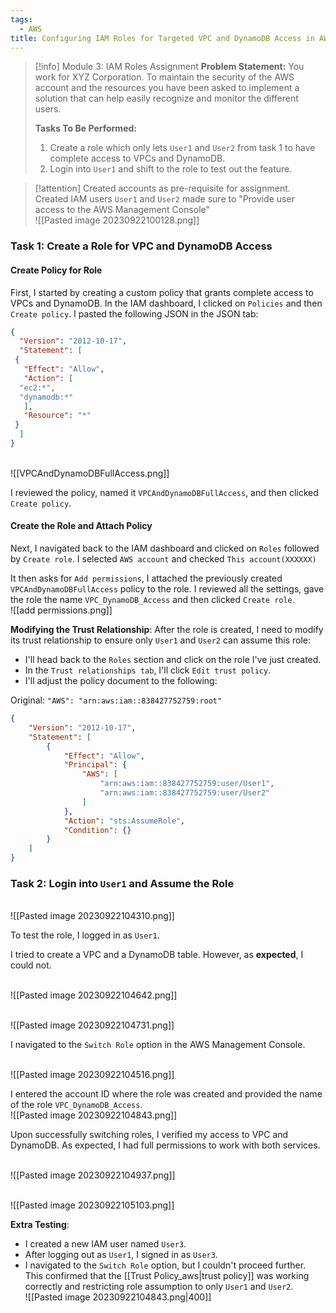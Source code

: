 ```yaml
---
tags:
  - AWS
title: Configuring IAM Roles for Targeted VPC and DynamoDB Access in AWS
---
```

<!--
**Enhancing Security with AWS IAM Roles!** In a recent assignment, I delved into IAM roles within AWS, creating a custom role that provided specific users complete access to VPCs and DynamoDB. I crafted a custom policy, attached it to a new role, and modified trust relationships to ensure secure, exclusive access for selected users. This task reinforced my understanding of role-based access control and the importance of precise permission management in maintaining a secure cloud environment.
-->  
 
> [!info] Module 3: IAM Roles Assignment
> **Problem Statement:** 
> You work for XYZ Corporation. To maintain the security of the AWS account and the resources you have been asked to implement a solution that can help easily recognize and monitor the different users. 
> 
> **Tasks To Be Performed:** 
> 1. Create a role which only lets  `User1` and  `User2` from task 1 to have complete access to VPCs and DynamoDB. 
> 2. Login into  `User1` and shift to the role to test out the feature.



> [!attention] Created accounts as pre-requisite for assignment.
> Created  IAM users `User1` and  `User2` made sure to "Provide user access to the AWS Management Console"
> <br>![[Pasted image 20230922100128.png]]
>
>    


### Task 1: Create a Role for VPC and DynamoDB Access

#### Create Policy for Role

First, I started by creating a custom policy that grants complete access to VPCs and DynamoDB. In the IAM dashboard, I clicked on `Policies` and then `Create policy`. I pasted the following JSON in the JSON tab:

```json
{
  "Version": "2012-10-17",
  "Statement": [
 {
   "Effect": "Allow",
   "Action": [
  "ec2:*",
  "dynamodb:*"
   ],
   "Resource": "*"
 }
  ]
}
```

<br>![[VPCAndDynamoDBFullAccess.png]]  

I reviewed the policy, named it `VPCAndDynamoDBFullAccess`, and then clicked `Create policy`.

#### Create the Role and Attach Policy

Next, I navigated back to the IAM dashboard and clicked on `Roles` followed by `Create role`. 
I selected `AWS account` and checked `This account(XXXXXX)`

It then asks for `Add permissions`, I attached the previously created `VPCAndDynamoDBFullAccess` policy to the role. I reviewed all the settings, gave the role the name `VPC_DynamoDB_Access` and then clicked `Create role`.
<br>![[add permissions.png]]


**Modifying the Trust Relationship**:
After the role is created, I need to modify its trust relationship to ensure only `User1` and `User2` can assume this role:
- I'll head back to the `Roles` section and click on the role I've just created.
- In the `Trust relationships tab`, I'll click `Edit trust policy`. 
- I'll adjust the policy document to the following:

Original: `"AWS": "arn:aws:iam::838427752759:root"`

```json
{
    "Version": "2012-10-17",
    "Statement": [
        {
            "Effect": "Allow",
            "Principal": {
                "AWS": [
                    "arn:aws:iam::838427752759:user/User1",
                    "arn:aws:iam::838427752759:user/User2"
                ]
            },
            "Action": "sts:AssumeRole",
            "Condition": {}
        }
    ]
}
```

### Task 2: Login into  `User1` and Assume the Role
<br>![[Pasted image 20230922104310.png]]  

To test the role, I logged in as  `User1`. 

I tried to create a VPC and a DynamoDB table. However, as **expected**, I could not.

<br>![[Pasted image 20230922104642.png]]

<br>![[Pasted image 20230922104731.png]]

I navigated to the `Switch Role` option in the AWS Management Console. 

<br>![[Pasted image 20230922104516.png]]

I entered the account ID where the role was created and provided the name of the role `VPC_DynamoDB_Access`.
<br>![[Pasted image 20230922104843.png]]


Upon successfully switching roles, I verified my access to VPC and DynamoDB. As expected, I had full permissions to work with both services.

<br>![[Pasted image 20230922104937.png]]

<br>![[Pasted image 20230922105103.png]]


**Extra Testing**:
- I created a new IAM user named `User3`.
- After logging out as `User1`, I signed in as `User3`.
- I navigated to the `Switch Role` option, but I couldn't proceed further. This confirmed that the [[Trust Policy_aws|trust policy]] was working correctly and restricting role assumption to only `User1` and `User2`.
  <br>![[Pasted image 20230922104843.png|400]]


<!--Took 1h 20m to finish, not countering proof reading -->


